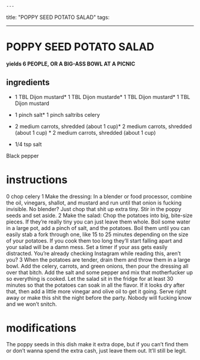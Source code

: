 

	---
title: "POPPY SEED POTATO SALAD"
tags:

---
# POPPY SEED POTATO SALAD
#### yields 6 PEOPLE, OR A BIG-ASS BOWL AT A PICNIC
## ingredients
* 1 TBL Dijon mustard* 1 TBL Dijon mustarde* 1 TBL Dijon mustard* 1 TBL Dijon mustard
* 1 pinch salt* 1 pinch saltribs celery

* 2 medium carrots, shredded (about 1 cup)* 2 medium carrots, shredded (about 1 cup) * 2 medium carrots, shredded (about 1 cup)
* 1/4 tsp salt

Black pepper

# instructions
0 chop celery
1 Make the dressing: In a blender or food processor, combine the oil, vinegars, shallot, and mustard and run until that onion is fucking invisible. No blender? Just chop that shit up extra tiny. Stir in the poppy seeds and set aside.
2 Make the salad: Chop the potatoes into big, bite-size pieces. If they’re really tiny you can just leave them whole. Boil some water in a large pot, add a pinch of salt, and the potatoes. Boil them until you can easily stab a fork through one, like 15 to 25 minutes depending on the size of your potatoes. If you cook them too long they’ll start falling apart and your salad will be a damn mess. Set a timer if your ass gets easily distracted. You’re already checking Instagram while reading this, aren’t you?
3 When the potatoes are tender, drain them and throw them in a large bowl. Add the celery, carrots, and green onions, then pour the dressing all over that bitch. Add the salt and some pepper and mix that motherfucker up so everything is cooked. Let the salad sit in the fridge for at least 30 minutes so that the potatoes can soak in all the flavor. If it looks dry after that, then add a little more vinegar and olive oil to get it going. Serve right away or make this shit the night before the party. Nobody will fucking know and we won’t snitch.

# modifications

The poppy seeds in this dish make it extra dope, but if you can’t find them or don’t wanna spend the extra cash, just leave them out. It’ll still be legit.
	


